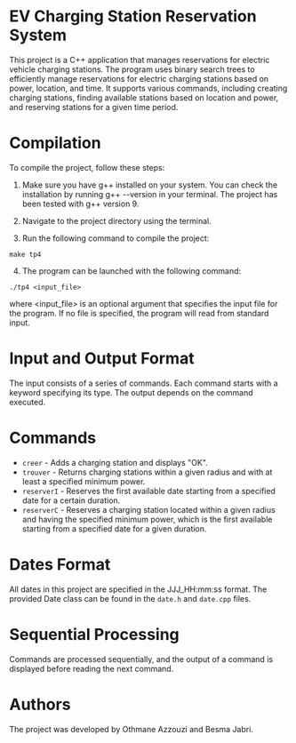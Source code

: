 # EV Charging Station Reservation System

This project is a C++ application that manages reservations for electric vehicle charging stations. The program uses binary search trees to efficiently manage reservations for electric charging stations based on power, location, and time. It supports various commands, including creating charging stations, finding available stations based on location and power, and reserving stations for a given time period.

# Compilation

To compile the project, follow these steps:

1. Make sure you have g++ installed on your system. You can check the installation by running g++ --version in your terminal. The project has been tested with g++ version 9.

2. Navigate to the project directory using the terminal.

3. Run the following command to compile the project:

```
make tp4
```

4. The program can be launched with the following command:

```
./tp4 <input_file>
```

where <input_file> is an optional argument that specifies the input file for the program. If no file is specified, the program will read from standard input.

# Input and Output Format

The input consists of a series of commands. Each command starts with a keyword specifying its type. The output depends on the command executed.

# Commands

* `creer` - Adds a charging station and displays "OK".
* `trouver` - Returns charging stations within a given radius and with at least a specified minimum power.
* `reserverI` - Reserves the first available date starting from a specified date for a certain duration.
* `reserverC` - Reserves a charging station located within a given radius and having the specified minimum power, which is the first available starting from a specified date for a given duration.

# Dates Format

All dates in this project are specified in the JJJ_HH:mm:ss format. The provided Date class can be found in the `date.h` and `date.cpp` files.

# Sequential Processing

Commands are processed sequentially, and the output of a command is displayed before reading the next command.

# Authors

The project was developed by Othmane Azzouzi and Besma Jabri.
